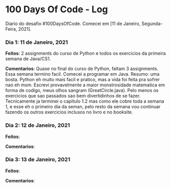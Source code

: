 # 100 Days Of Code - Log

Diario do desafio #100DaysOfCode. Comecei em [11 de Janeiro, Segunda-Feira, 2021].

### Dia 1: 11 de Janeiro, 2021 


**Feitos**: 2 assignments do curso de Python e todos os exercicios da primeira semana de Java/CS1. 

**Comentarios**: 
Quase no final do curso de Python, faltam 3 assignments. Essa semana termino facil.
Comecei a programar em Java. Resumo: uma bosta. Python eh muito mais facil e pratico, mas a vida foi feita pra sofrer nao eh msm.
Escrevi provavelmente a maior monstrosidade matematica em forma de codigo, meus olhos sangram (GreatCircle.java). Pelo menos os exercicios que sao passados sao bem divertidinhos de se fazer.
Tecnicamente ja terminei o capitulo 1.2 mas como ele cobre  toda a semana 1, e esse eh o primeiro dia da seman, pelo resto da semana vou continuar fazendo os outros exercicios inclusos no livro e no booksite.


### Dia 2: 12 de Janeiro, 2021 

**Feitos**:

**Comentarios**:

### Dia 3: 13 de Janeiro, 2021 

**Feitos**:

**Comentarios**:
